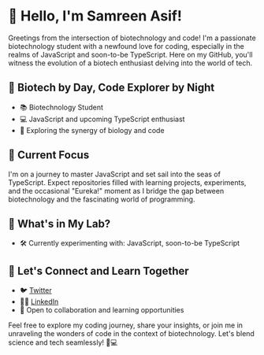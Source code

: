

# 👋 Hello, I'm Samreen Asif!

Greetings from the intersection of biotechnology and code! I'm a passionate biotechnology student with a newfound love for coding, especially in the realms of JavaScript and soon-to-be TypeScript. Here on my GitHub, you'll witness the evolution of a biotech enthusiast delving into the world of tech.

## 🧬 Biotech by Day, Code Explorer by Night

- 📚 Biotechnology Student
- 💻 JavaScript and upcoming TypeScript enthusiast
- 🌱 Exploring the synergy of biology and code

## 🚀 Current Focus

I'm on a journey to master JavaScript and set sail into the seas of TypeScript. Expect repositories filled with learning projects, experiments, and the occasional "Eureka!" moment as I bridge the gap between biotechnology and the fascinating world of programming.

## 🔬 What's in My Lab?

- 🛠️ Currently experimenting with: JavaScript, soon-to-be TypeScript


## 🤝 Let's Connect and Learn Together

- 🐦 [Twitter](https://twitter.com/Samreen1757526)
- 👩‍💻 [LinkedIn](https://www.linkedin.com/in/samreen-asif-a082422b7/)
- 📖 Open to collaboration and learning opportunities

Feel free to explore my coding journey, share your insights, or join me in unraveling the wonders of code in the context of biotechnology. Let's blend science and tech seamlessly! 🧪💻


